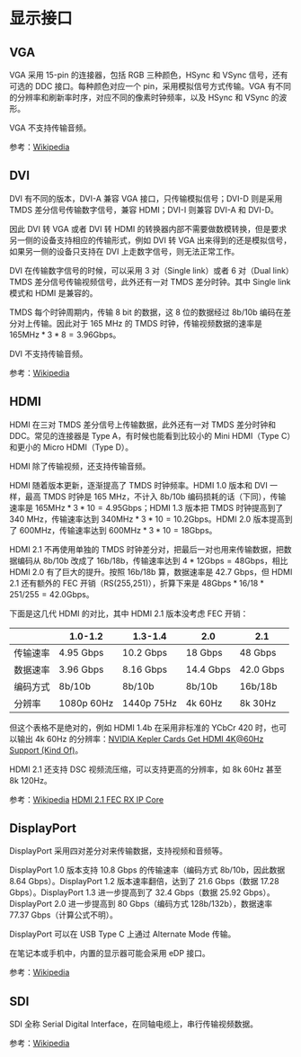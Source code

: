 # 显示接口

## VGA

VGA 采用 15-pin 的连接器，包括 RGB 三种颜色，HSync 和 VSync 信号，还有可选的 DDC 接口。每种颜色对应一个 pin，采用模拟信号方式传输。VGA 有不同的分辨率和刷新率时序，对应不同的像素时钟频率，以及 HSync 和 VSync 的波形。

VGA 不支持传输音频。

参考：[Wikipedia](https://en.wikipedia.org/wiki/Video_Graphics_Array)

## DVI

DVI 有不同的版本，DVI-A 兼容 VGA 接口，只传输模拟信号；DVI-D 则是采用 TMDS 差分信号传输数字信号，兼容 HDMI；DVI-I 则兼容 DVI-A 和 DVI-D。

因此 DVI 转 VGA 或者 DVI 转 HDMI 的转换器内部不需要做数模转换，但是要求另一侧的设备支持相应的传输形式，例如 DVI 转 VGA 出来得到的还是模拟信号，如果另一侧的设备只支持在 DVI 上走数字信号，则无法正常工作。

DVI 在传输数字信号的时候，可以采用 3 对（Single link）或者 6 对（Dual link）TMDS 差分信号传输视频信号，此外还有一对 TMDS 差分时钟。其中 Single link 模式和 HDMI 是兼容的。

TMDS 每个时钟周期内，传输 8 bit 的数据，这 8 位的数据经过 8b/10b 编码在差分对上传输。因此对于 165 MHz 的 TMDS 时钟，传输视频数据的速率是 $165 \mathrm{MHz} * 3 * 8 = 3.96 \mathrm{Gbps}$。

DVI 不支持传输音频。

参考：[Wikipedia](https://en.wikipedia.org/wiki/Digital_Visual_Interface)

## HDMI

HDMI 在三对 TMDS 差分信号上传输数据，此外还有一对 TMDS 差分时钟和 DDC。常见的连接器是 Type A，有时候也能看到比较小的 Mini HDMI（Type C）和更小的 Micro HDMI（Type D）。

HDMI 除了传输视频，还支持传输音频。

HDMI 随着版本更新，逐渐提高了 TMDS 时钟频率。HDMI 1.0 版本和 DVI 一样，最高 TMDS 时钟是 165 MHz，不计入 8b/10b 编码损耗的话（下同），传输速率是 $165 \mathrm{MHz} * 3 * 10 = 4.95 \mathrm{Gbps}$；HDMI 1.3 版本把 TMDS 时钟提高到了 340 MHz，传输速率达到 $340 \mathrm{MHz} * 3 * 10 = 10.2 \mathrm{Gbps}$。HDMI 2.0 版本提高到了 600MHz，传输速率达到 $600 \mathrm{MHz} * 3 * 10 = 18 \mathrm{Gbps}$。

HDMI 2.1 不再使用单独的 TMDS 时钟差分对，把最后一对也用来传输数据，把数据编码从 8b/10b 改成了 16b/18b，传输速率达到 $4 * 12 \mathrm{Gbps} = 48 \mathrm{Gbps}$，相比 HDMI 2.0 有了巨大的提升。按照 16b/18b 算，数据速率是 42.7 Gbps，但 HDMI 2.1 还有额外的 FEC 开销（RS(255,251)），折算下来是 $48 \mathrm{Gbps} * 16 / 18 * 251 / 255 = 42.0 \mathrm{Gbps}$。

下面是这几代 HDMI 的对比，其中 HDMI 2.1 版本没考虑 FEC 开销：

|      | 1.0-1.2    | 1.3-1.4    | 2.0       | 2.1       |
| ---- | ---------- | ---------- | --------- | --------- |
| 传输速率 | 4.95 Gbps  | 10.2 Gbps  | 18 Gbps   | 48 Gbps   |
| 数据速率 | 3.96 Gbps  | 8.16 Gbps  | 14.4 Gbps | 42.0 Gbps |
| 编码方式 | 8b/10b     | 8b/10b     | 8b/10b    | 16b/18b   |
| 分辨率  | 1080p 60Hz | 1440p 75Hz | 4k 60Hz   | 8k 30Hz   |

但这个表格不是绝对的，例如 HDMI 1.4b 在采用非标准的 YCbCr 420 时，也可以输出 4k 60Hz 的分辨率：[NVIDIA Kepler Cards Get HDMI 4K@60Hz Support (Kind Of)](https://www.anandtech.com/show/8191/nvidia-kepler-cards-get-hdmi-4k60hz-support-kind-of)。

HDMI 2.1 还支持 DSC 视频流压缩，可以支持更高的分辨率，如 8k 60Hz 甚至 8k 120Hz。

参考：[Wikipedia](https://en.wikipedia.org/wiki/HDMI) [HDMI 2.1 FEC RX IP Core](https://www.hardent.com/pdf/Rambus-Hardent_HDMI_2_1_FEC_RX_IP.pdf)

## DisplayPort

DisplayPort 采用四对差分对来传输数据，支持视频和音频等。

DisplayPort 1.0 版本支持 10.8 Gbps 的传输速率（编码方式 8b/10b，因此数据 8.64 Gbps）。DisplayPort 1.2 版本速率翻倍，达到了 21.6 Gbps（数据 17.28 Gbps）。DisplayPort 1.3 进一步提高到了 32.4 Gbps（数据 25.92 Gbps）。DisplayPort 2.0 进一步提高到 80 Gbps（编码方式 128b/132b），数据速率 77.37 Gbps（计算公式不明）。

DisplayPort 可以在 USB Type C 上通过 Alternate Mode 传输。

在笔记本或手机中，内置的显示器可能会采用 eDP 接口。

参考：[Wikipedia](https://en.wikipedia.org/wiki/DisplayPort)

## SDI

SDI 全称 Serial Digital Interface，在同轴电缆上，串行传输视频数据。

参考：[Wikipedia](https://en.wikipedia.org/wiki/Serial_digital_interface)
